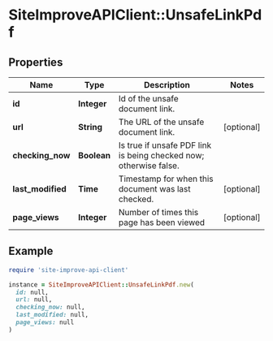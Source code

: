 # SiteImproveAPIClient::UnsafeLinkPdf

## Properties

| Name | Type | Description | Notes |
| ---- | ---- | ----------- | ----- |
| **id** | **Integer** | Id of the unsafe document link. |  |
| **url** | **String** | The URL of the unsafe document link. | [optional] |
| **checking_now** | **Boolean** | Is true if unsafe PDF link is being checked now; otherwise false. |  |
| **last_modified** | **Time** | Timestamp for when this document was last checked. | [optional] |
| **page_views** | **Integer** | Number of times this page has been viewed | [optional] |

## Example

```ruby
require 'site-improve-api-client'

instance = SiteImproveAPIClient::UnsafeLinkPdf.new(
  id: null,
  url: null,
  checking_now: null,
  last_modified: null,
  page_views: null
)
```

